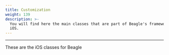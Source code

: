 ```yaml
---
title: Customization
weight: 139
description: >-
  You will find here the main classes that are part of Beagle's framework for
  iOS.
---
```


---

These are the iOS classes for Beagle
